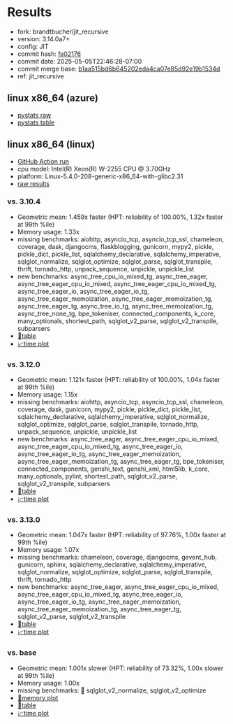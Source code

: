 # Results

- fork: brandtbucher/jit_recursive
- version: 3.14.0a7+
- config: JIT
- commit hash: [fe02176](https://github.com/brandtbucher/cpython/commit/fe02176)
- commit date: 2025-05-05T22:46:28-07:00
- commit merge base: [b1aa515bd6b645202eda4ca07e85d92e19b1534d](https://github.com/python/cpython/commit/b1aa515bd6b645202eda4ca07e85d92e19b1534d)
- ref: jit_recursive

## linux x86_64 (azure)

- [pystats raw](bm-20250505-azure-x86_64-brandtbucher-jit_recursive-3.14.0a7%2B-fe02176-pystats.json)
- [pystats table](bm-20250505-azure-x86_64-brandtbucher-jit_recursive-3.14.0a7%2B-fe02176-pystats.md)

## linux x86_64 (linux)

- [GitHub Action run](https://github.com/faster-cpython/benchmarking/actions/runs/14852534960)
- cpu model: Intel(R) Xeon(R) W-2255 CPU @ 3.70GHz
- platform: Linux-5.4.0-208-generic-x86_64-with-glibc2.31
- [raw results](bm-20250505-linux-x86_64-brandtbucher-jit_recursive-3.14.0a7%2B-fe02176.json)

### vs. 3.10.4

- Geometric mean: 1.459x faster (HPT: reliability of 100.00%, 1.32x faster at 99th %ile)
- Memory usage: 1.33x
- missing benchmarks: aiohttp, asyncio_tcp, asyncio_tcp_ssl, chameleon, coverage, dask, djangocms, flaskblogging, gunicorn, mypy2, pickle, pickle_dict, pickle_list, sqlalchemy_declarative, sqlalchemy_imperative, sqlglot_normalize, sqlglot_optimize, sqlglot_parse, sqlglot_transpile, thrift, tornado_http, unpack_sequence, unpickle, unpickle_list
- new benchmarks: async_tree_cpu_io_mixed_tg, async_tree_eager, async_tree_eager_cpu_io_mixed, async_tree_eager_cpu_io_mixed_tg, async_tree_eager_io, async_tree_eager_io_tg, async_tree_eager_memoization, async_tree_eager_memoization_tg, async_tree_eager_tg, async_tree_io_tg, async_tree_memoization_tg, async_tree_none_tg, bpe_tokeniser, connected_components, k_core, many_optionals, shortest_path, sqlglot_v2_parse, sqlglot_v2_transpile, subparsers
- [📄table](bm-20250505-linux-x86_64-brandtbucher-jit_recursive-3.14.0a7%2B-fe02176-vs-3.10.4.md)
- [📈time plot](bm-20250505-linux-x86_64-brandtbucher-jit_recursive-3.14.0a7%2B-fe02176-vs-3.10.4.svg)

### vs. 3.12.0

- Geometric mean: 1.121x faster (HPT: reliability of 100.00%, 1.04x faster at 99th %ile)
- Memory usage: 1.15x
- missing benchmarks: aiohttp, asyncio_tcp, asyncio_tcp_ssl, chameleon, coverage, dask, gunicorn, mypy2, pickle, pickle_dict, pickle_list, sqlalchemy_declarative, sqlalchemy_imperative, sqlglot_normalize, sqlglot_optimize, sqlglot_parse, sqlglot_transpile, tornado_http, unpack_sequence, unpickle, unpickle_list
- new benchmarks: async_tree_eager, async_tree_eager_cpu_io_mixed, async_tree_eager_cpu_io_mixed_tg, async_tree_eager_io, async_tree_eager_io_tg, async_tree_eager_memoization, async_tree_eager_memoization_tg, async_tree_eager_tg, bpe_tokeniser, connected_components, genshi_text, genshi_xml, html5lib, k_core, many_optionals, pylint, shortest_path, sqlglot_v2_parse, sqlglot_v2_transpile, subparsers
- [📄table](bm-20250505-linux-x86_64-brandtbucher-jit_recursive-3.14.0a7%2B-fe02176-vs-3.12.0.md)
- [📈time plot](bm-20250505-linux-x86_64-brandtbucher-jit_recursive-3.14.0a7%2B-fe02176-vs-3.12.0.svg)

### vs. 3.13.0

- Geometric mean: 1.047x faster (HPT: reliability of 97.76%, 1.00x faster at 99th %ile)
- Memory usage: 1.07x
- missing benchmarks: chameleon, coverage, djangocms, gevent_hub, gunicorn, sphinx, sqlalchemy_declarative, sqlalchemy_imperative, sqlglot_normalize, sqlglot_optimize, sqlglot_parse, sqlglot_transpile, thrift, tornado_http
- new benchmarks: async_tree_eager, async_tree_eager_cpu_io_mixed, async_tree_eager_cpu_io_mixed_tg, async_tree_eager_io, async_tree_eager_io_tg, async_tree_eager_memoization, async_tree_eager_memoization_tg, async_tree_eager_tg, sqlglot_v2_parse, sqlglot_v2_transpile
- [📄table](bm-20250505-linux-x86_64-brandtbucher-jit_recursive-3.14.0a7%2B-fe02176-vs-3.13.0.md)
- [📈time plot](bm-20250505-linux-x86_64-brandtbucher-jit_recursive-3.14.0a7%2B-fe02176-vs-3.13.0.svg)

### vs. base

- Geometric mean: 1.001x slower (HPT: reliability of 73.32%, 1.00x slower at 99th %ile)
- Memory usage: 1.00x
- missing benchmarks: 🔴 sqlglot_v2_normalize, sqlglot_v2_optimize
- [🧠memory plot](bm-20250505-linux-x86_64-brandtbucher-jit_recursive-3.14.0a7%2B-fe02176-vs-base-mem.svg)
- [📄table](bm-20250505-linux-x86_64-brandtbucher-jit_recursive-3.14.0a7%2B-fe02176-vs-base.md)
- [📈time plot](bm-20250505-linux-x86_64-brandtbucher-jit_recursive-3.14.0a7%2B-fe02176-vs-base.svg)

